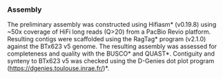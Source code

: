 ### Assembly

The preliminary assembly was constructed using Hifiasm* (v0.19.8) using ~50x coverage of HiFi long reads (Q>20) from a PacBio Revio platform. Resulting contigs were scaffolded using the RagTag* program (v2.1.0) against the BTx623 v5 genome. The resulting assembly was assessed for completeness and quality with the BUSCO* and QUAST*. Contiguity and synteny to BTx623 v5 was checked using the D-Genies dot plot program (https://dgenies.toulouse.inrae.fr/)*.
